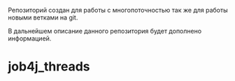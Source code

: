 Репозиторий создан для работы с многопоточностью так же для работы новыми ветками на git.

В дальнейшем описание данного репозитория будет дополнено информацией.
# job4j_threads